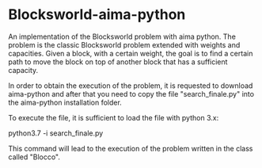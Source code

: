 # Blocksworld-aima-python
An implementation of the Blocksworld problem with aima python.
The problem is the classic Blocksworld problem extended with weights and capacities.
Given a block, with a certain weight, the goal is to find a certain path to move the block on top of another block that has a sufficient capacity.

In order to obtain the execution of the problem, it is requested to download aima-python and after that you need to copy the file "search_finale.py" into the aima-python installation folder.

To execute the file, it is sufficient to load the file with python 3.x:

python3.7 -i search_finale.py 

This command will lead to the execution of the problem written in the class called "Blocco".
